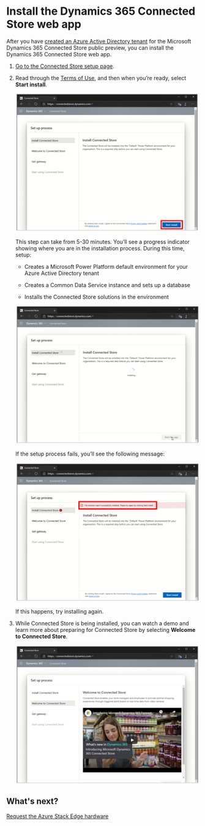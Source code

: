 

# Install the Dynamics 365 Connected Store web app

After you have [created an Azure Active Directory tenant](admin-create-new-tenant.md) for the Microsoft Dynamics 365 Connected Store public preview, you can 
install the Dynamics 365 Connected Store web app.

1. [Go to the Connected Store setup page](https://go.microsoft.com/fwlink/?linkid=2128110).

2. Read through the [Terms of Use](https://go.microsoft.com/fwlink/?linkid=2128595), and then when you’re ready, select **Start install**.

     ![Start install button](media/start-install.PNG "Start install button")
    
    This step can take from 5-30 minutes. You’ll see a progress indicator showing where you are in the installation process. During this time, setup:
    
    - Creates a Microsoft Power Platform default environment for your Azure Active Directory tenant
    
    - Creates a Common Data Service instance and sets up a database
    
    - Installs the Connected Store solutions in the environment
    
    ![Screen showing that Connected Store is being installed](media/installing.PNG "Screen showing that Connected Store is being installed")
    
    If the setup process fails, you’ll see the following message:
   
    ![Installation failed message](media/install-failed-message.PNG "Installation failed message")
    
    If this happens, try installing again.
    
3. While Connected Store is being installed, you can watch a demo and learn more about preparing for Connected Store by selecting **Welcome to Connected Store**.

    ![Connected Store demo](media/connected-store-demo.PNG "Connected Store demo")

## What's next?

[Request the Azure Stack Edge hardware](admin-request-ase.md)
